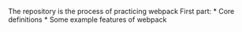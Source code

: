 
The repository is the process of practicing webpack
First part:
    * Core definitions
    * Some example features of webpack